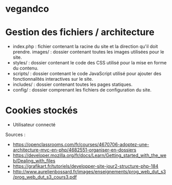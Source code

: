 # vegandco
# Gestion des fichiers / architecture
- index.php : fichier contenant la racine du site et la direction qu'il doit prendre.
images/ : dossier contenant toutes les images utilisées pour le site.
- styles/ :  dossier contenant le code des CSS utilisé pour la mise en forme du contenu.
- scripts/ : dossier contenant le code JavaScript utilisé pour ajouter des fonctionnalités interactives sur le site.
- includes/ : dossier contenant toutes les pages statiques.
- config/ : dossier comprenant les fichiers de configuration du site.

# Cookies stockés
- Utilisateur connecté

Sources :
- https://openclassrooms.com/fr/courses/4670706-adoptez-une-architecture-mvc-en-php/4682551-organiser-en-dossiers
- https://developer.mozilla.org/fr/docs/Learn/Getting_started_with_the_web/Dealing_with_files
- https://grafikart.fr/tutoriels/developper-site-jour2-structure-php-184
- http://www.aurelienbossard.fr/images/enseignements/prog_web_dut_s3/prog_web_dut_s3_cours3.pdf